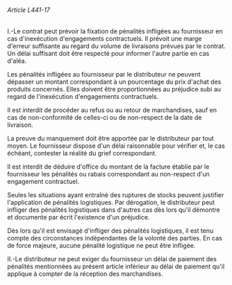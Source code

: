 ###### Article L441-17

I.-Le contrat peut prévoir la fixation de pénalités infligées au fournisseur en cas d'inexécution d'engagements contractuels. Il prévoit une marge d'erreur suffisante au regard du volume de livraisons prévues par le contrat. Un délai suffisant doit être respecté pour informer l'autre partie en cas d'aléa.

Les pénalités infligées au fournisseur par le distributeur ne peuvent dépasser un montant correspondant à un pourcentage du prix d'achat des produits concernés. Elles doivent être proportionnées au préjudice subi au regard de l'inexécution d'engagements contractuels.

Il est interdit de procéder au refus ou au retour de marchandises, sauf en cas de non-conformité de celles-ci ou de non-respect de la date de livraison.

La preuve du manquement doit être apportée par le distributeur par tout moyen. Le fournisseur dispose d'un délai raisonnable pour vérifier et, le cas échéant, contester la réalité du grief correspondant.

Il est interdit de déduire d'office du montant de la facture établie par le fournisseur les pénalités ou rabais correspondant au non-respect d'un engagement contractuel.

Seules les situations ayant entraîné des ruptures de stocks peuvent justifier l'application de pénalités logistiques. Par dérogation, le distributeur peut infliger des pénalités logistiques dans d'autres cas dès lors qu'il démontre et documente par écrit l'existence d'un préjudice.

Dès lors qu'il est envisagé d'infliger des pénalités logistiques, il est tenu compte des circonstances indépendantes de la volonté des parties. En cas de force majeure, aucune pénalité logistique ne peut être infligée.

II.-Le distributeur ne peut exiger du fournisseur un délai de paiement des pénalités mentionnées au présent article inférieur au délai de paiement qu'il applique à compter de la réception des marchandises.

